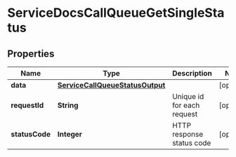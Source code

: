 

# ServiceDocsCallQueueGetSingleStatus

## Properties

Name | Type | Description | Notes
------------ | ------------- | ------------- | -------------
**data** | [**ServiceCallQueueStatusOutput**](ServiceCallQueueStatusOutput.md) |  |  [optional]
**requestId** | **String** | Unique id for each request |  [optional]
**statusCode** | **Integer** | HTTP response status code |  [optional]




